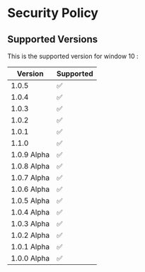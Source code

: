 # Security Policy

## Supported Versions

This is the supported version for window 10 :

| Version | Supported          |
|---------|--------------------|
| 1.0.5       | :white_check_mark: |
| 1.0.4       | :white_check_mark: |
| 1.0.3       | :white_check_mark: |
| 1.0.2       | :white_check_mark: |
| 1.0.1       | :white_check_mark: |
| 1.1.0       | :white_check_mark: |
| 1.0.9 Alpha | :white_check_mark: |
| 1.0.8 Alpha | :white_check_mark: |
| 1.0.7 Alpha | :white_check_mark: |
| 1.0.6 Alpha | :white_check_mark: |
| 1.0.5 Alpha | :white_check_mark: |
| 1.0.4 Alpha | :white_check_mark: |
| 1.0.3 Alpha | :white_check_mark: |
| 1.0.2 Alpha | :white_check_mark: |
| 1.0.1 Alpha | :white_check_mark: |
| 1.0.0 Alpha | :white_check_mark: |
